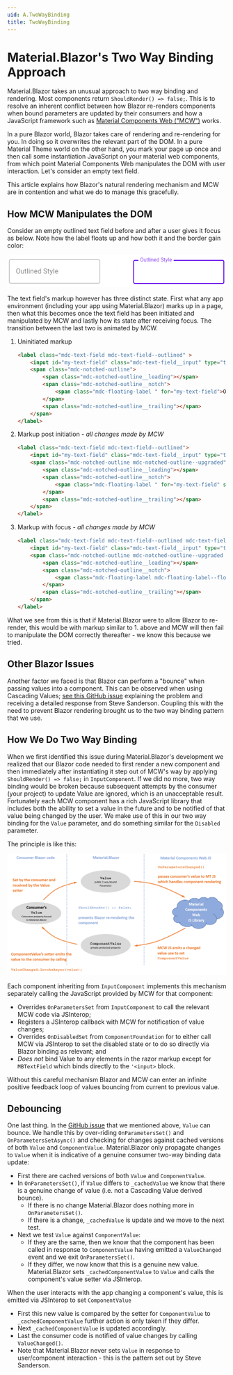 ```yaml
---
uid: A.TwoWayBinding
title: TwoWayBinding
---
```

# Material.Blazor's Two Way Binding Approach

Material.Blazor takes an unusual approach to two way binding and rendering. Most components return `ShouldRender() => false;`. This is
to resolve an inherent conflict between how Blazor re-renders components when bound parameters are updated by their consumers and
how a JavaScript framework such as [Material Components Web ("MCW")](https://github.com/material-components/material-components-web) works.

In a pure Blazor world, Blazor takes care of rendering and re-rendering for you. In doing so it overwrites the relevant part of the
DOM. In a pure Material Theme world on the other hand, you mark your page up once and then call some instantiation JavaScript on your
material web components, from which point Material Components Web manipulates the DOM with user interaction. Let's consider an empty text field.

This article explains how Blazor's natural rendering mechanism and MCW are in contention and what we do to manage
this gracefully.

## How MCW Manipulates the DOM

Consider an empty outlined text field before and after a user gives it focus as below. Note how the label floats up and how both it and
the border gain color:

<img src="../images/text-field-focus.png" alt="Text Field Gaining Focus"></img>

The text field's markup however has three distinct state. First what any app environment (including your app using Material.Blazor) marks
up in a page, then what this becomes once the text field has been initiated and manipulated by MCW and lastly 
how its state after receiving focus. The transition between the last two is animated by MCW.

1. Uninitiated markup
    ```html
    <label class="mdc-text-field mdc-text-field--outlined" >
        <input id="my-text-field" class="mdc-text-field__input" type="text" aria-label="Outlined Style">
        <span class="mdc-notched-outline">
            <span class="mdc-notched-outline__leading"></span>
            <span class="mdc-notched-outline__notch">
                <span class="mdc-floating-label " for="my-text-field">Outlined Style</span>
            </span>
            <span class="mdc-notched-outline__trailing"></span>
        </span>
    </label>
    ```
2. Markup post initiation - *all changes made by MCW*
    ```html
    <label class="mdc-text-field mdc-text-field--outlined">
        <input id="my-text-field" class="mdc-text-field__input" type="text" aria-label="Outlined Style">
        <span class="mdc-notched-outline mdc-notched-outline--upgraded">
            <span class="mdc-notched-outline__leading"></span>
            <span class="mdc-notched-outline__notch">
                <span class="mdc-floating-label " for="my-text-field" style>Outlined Style</span>
            </span>
            <span class="mdc-notched-outline__trailing"></span>
        </span>
    </label>
    ```
3. Markup with focus - *all changes made by MCW*
    ```html
    <label class="mdc-text-field mdc-text-field--outlined mdc-text-field--focused mdc-text-field--label-floating">
        <input id="my-text-field" class="mdc-text-field__input" type="text" aria-label="Outlined Style">
        <span class="mdc-notched-outline mdc-notched-outline--upgraded mdc-notched-outline--notched">
            <span class="mdc-notched-outline__leading"></span>
            <span class="mdc-notched-outline__notch">
                <span class="mdc-floating-label mdc-floating-label--float-above" for="my-text-field" style="width: 87.5px;">Outlined Style</span>
            </span>
            <span class="mdc-notched-outline__trailing"></span>
        </span>
    </label>
    ```

What we see from this is that if Material.Blazor were to allow Blazor to re-render, this would be with markup similar to 1. above and
MCW will then fail to manipulate the DOM correctly thereafter - we know this because we tried.

## Other Blazor Issues

Another factor we faced is that Blazor can perform a "bounce" when passing values into a component. This can be observed when using Cascading
Values; [see this GitHub issue](https://github.com/dotnet/aspnetcore/issues/24599#issuecomment-697588562) explaining the problem and receiving a detailed response from Steve Sanderson.
Coupling this with the need to prevent Blazor rendering brought us to the two way binding pattern that we use.

## How We Do Two Way Binding

When we first identified this issue during Material.Blazor's development we realized that our Blazor code needed to first render a
new component and then immediately after instantiating it step out of MCW's way by applying `ShouldRender() => false;` 
in `InputComponent`. If we did no more, two way binding would be broken because subsequent attempts by the consumer (your project) 
to update Value are ignored, which is an unacceptable result. Fortunately each MCW component has a rich 
JavaScript library that includes both the ability to set a value in the future and to be notified of that value being changed by 
the user. We make use of this in our two way binding for the `Value` parameter, and do something similar for the `Disabled` 
parameter.

The principle is like this:

<img src="../images/two-way-bind-flow.png" alt="Two Way Binding Flow"></img>

Each component inheriting from `InputComponent` implements this mechanism separately calling the JavaScript provided
by MCW for that component:

- Overrides `OnParametersSet` from `InputComponent` to call the relevant MCW code via JSInterop;
- Registers a JSInterop callback with MCW for notification of value changes;
- Overrides `OnDisabledSet` from `ComponentFoundation` for to either call MCW via JSInterop to set the disabled state or to do so directly via Blazor binding as relevant; and
- *Does not* bind Value to any elements in the razor markup except for `MBTextField` which binds directly to the `'<input>` block.

Without this careful mechanism Blazor and MCW can enter an infinite positive feedback loop of values bouncing from current to previous value.

## Debouncing

One last thing. In the [GitHub issue](https://github.com/dotnet/aspnetcore/issues/24599#issuecomment-697588562) that we mentioned above, `Value`
can bounce. We handle this by over-riding `OnParametersSet()` and `OnParametersSetAsync()` and checking for changes against cached versions of both
`Value` and `ComponentValue`. Material.Blazor only propagate changes to `Value` when it is indicative of a genuine consumer two-way binding 
data update:

- First there are cached versions of both `Value` and `ComponentValue`.
- In `OnParametersSet()`, if `Value` differs to `_cachedValue` we know that there is a genuine change of value (i.e. not a Cascading Value derived bounce).
  - If there is no change Material.Blazor does nothing more in `OnParametersSet()`.
  - If there is a change, `_cachedValue` is update and we move to the next test.
- Next we test `Value` against `ComponentValue`:
  - If they are the same, then we know that the component has been called in response to `ComponentValue` having emitted a `ValueChanged` event and we exit `OnParametersSet()`.
  - If they differ, we now know that this is a genuine new value. Material.Blazor sets `_cachedComponentValue` to `Value` and calls the component's value setter via JSInterop.

When the user interacts with the app changing a component's value, this is emitted via JSInterop to set `ComponentValue`

- First this new value is compared by the setter for `ComponentValue` to `_cachedComponentValue` further action is only taken if they differ.
- Next `_cachedComponentValue` is updated accordingly.
- Last the consumer code is notified of value changes by calling `ValueChanged()`.
- Note that Material.Blazor never sets `Value` in response to user/component interaction - this is the pattern set out by Steve Sanderson.